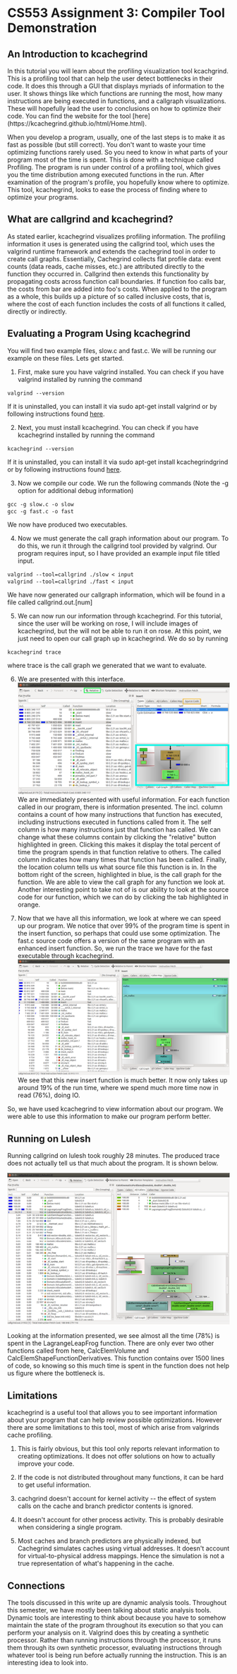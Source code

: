 <h1> CS553 Assignment 3: Compiler Tool Demonstration </h1>

<h2> An Introduction to kcachegrind </h2>
In this tutorial you will learn about the profiling visualization tool kcachgrind. This is a profiling tool that can help the user detect bottlenecks in their code. It does this through a GUI that displays myriads of information to the user. It shows things like which functions are running the most, how many instructions are being executed in functions, and a callgraph visualizations. These will hopefully lead the user to conclusions on how to optimize their code. You can find the website for the tool [here](https://kcachegrind.github.io/html/Home.html).


When you develop a program, usually, one of the last steps is to make it as fast as possible (but still correct). You don't want to waste your time optimizing functions rarely used. So you need to know in what parts of your program most of the time is spent. This is done with a technique called Profiling. The program is run under control of a profiling tool, which gives you the time distribution among executed functions in the run. After examination of the program's profile, you hopefully know where to optimize. This tool, kcachegrind, looks to ease the process of finding where to optimize your programs.

<h2> What are callgrind and kcachegrind? </h2>
As stated earlier, kcachegrind visualizes profiling information. The profiling information it uses is generated using the callgrind tool, which uses the valgrind runtime framework and extends the cachegrind tool in order to create call graphs. Essentially, Cachegrind collects flat profile data: event counts (data reads, cache misses, etc.) are attributed directly to the function they occurred in. Callgrind then extends this functionality by propagating costs across function call boundaries. If function foo calls bar, the costs from bar are added into foo's costs. When applied to the program as a whole, this builds up a picture of so called inclusive costs, that is, where the cost of each function includes the costs of all functions it called, directly or indirectly.

<h2> Evaluating a Program Using kcachegrind</h2>
You will find two example files, slow.c and fast.c. We will be running our example on these files. Lets get started.


1. First, make sure you have valgrind installed. You can check if you have valgrind installed by running the command 
```
valgrind --version
```
 If it is uninstalled, you can install it via sudo apt-get install valgrind or by following instructions found [here](http://valgrind.org/downloads/current.html#current).


2. Next, you must install kcachegrind. You can check if you have kcachegrind installed by running the command 
```
kcachegrind --version
```
 If it is uninstalled, you can install it via sudo apt-get install kcachegrindgrind or by following instructions found [here](https://kcachegrind.github.io/html/Download.html).


3. Now we compile our code. We run the following commands (Note the -g option for additional debug information)
```
gcc -g slow.c -o slow
gcc -g fast.c -o fast
``` 
 We now have produced two executables.
 
 
 4. Now we must generate the call graph information about our program. To do this, we run it through the callgrind tool provided by valgrind. Our program requires input, so I have provided an example input file titled input.
 ```
 valgrind --tool=callgrind ./slow < input
 valgrind --tool=callgrind ./fast < input
 ```
  We have now generated our callgraph information, which will be found in a file called callgrind.out.[num]
 
 5. We can now run our information through kcachegrind. For this tutorial, since the user will be working on rose, I will include images of kcachegrind, but the will not be able to run it on rose. At this point, we just need to open our call graph up in kcachegrind. We do so by running
 ```
 kcachegrind trace
 ```
  where trace is the call graph we generated that we want to evaluate.
  
  
  6. We are presented with this interface.
  ![](slow.png)
   We are immediately presented with useful information. For each function called in our program, there is information presented. The incl. column contains a count of how many instructions that function has executed, including instructions executed in functions called from it. The self column is how many instructions just that function has called. We can change what these columns contain by clicking the "relative" button highlighted in green. Clicking this makes it display the total percent of time the program spends in that function relative to others. The called column indicates how many times that function has been called. Finally, the location column tells us what source file this function is in. In the bottom right of the screen, highlighted in blue, is the call graph for the function. We are able to view the call graph for any function we look at. Another interesting point to take not of is our ability to look at the source code for our function, which we can do by clicking the tab highlighted in orange.
   
   7. Now that we have all this information, we look at where we can speed up our program. We notice that over 99% of the program time is spent in the insert function, so perhaps that could use some optimization. The fast.c source code offers a version of the same program with an enhanced insert function. So, we run the trace we have for the fast executable through kcachegrind.
  ![](fast_insert.png)
  We see that this new insert function is much better. It now only takes up around 19% of the run time, where we spend much more time now in read (76%), doing IO.
  
  So, we have used kcachegrind to view information about our program. We were able to use this information to make our program perform better.

<h2> Running on Lulesh </h2>
Running callgrind on lulesh took roughly 28 minutes. The produced trace does not actually tell us that much about the program. It is shown below.

![](lulesh.png)

Looking at the information presented, we see almost all the time (78%) is spent in the LagrangeLeapFrog function. There are only ever two other functions called from here, CalcElemVolume and CalcElemShapeFunctionDerivatives. This function contains over 1500 lines of code, so knowing so this much time is spent in the function does not help us figure where the bottleneck is.


<h2> Limitations </h2>
kcachegrind is a useful tool that allows you to see important information about your program that can help review possible optimizations. However there are some limitations to this tool, most of which arise from valgrinds cache profiling. 

1. This is fairly obvious, but this tool only reports relevant information to creating optimizations. It does not offer solutions on how to actually improve your code.

2. If the code is not distributed throughout many functions, it can be hard to get useful information.


3. cachgrind doesn't account for kernel activity -- the effect of system calls on the cache and branch predictor contents is ignored.


4. It doesn't account for other process activity. This is probably desirable when considering a single program.


5. Most caches and branch predictors are physically indexed, but Cachegrind simulates caches using virtual addresses. It doesn't account for virtual-to-physical address mappings. Hence the simulation is not a true representation of what's happening in the cache. 

<h2> Connections </h2>
The tools discussed in this write up are dynamic analysis tools. Throughout this semester, we have mostly been talking about static analysis tools. Dynamic tools are interesting to think about because you have to somehow maintain the state of the program throughout its execution so that you can perform your analysis on it. Valgrind does this by creating a synthetic processor. Rather than running instructions through the processor, it runs them through its own synthetic processor, evaluating instructions through whatever tool is being run before actually running the instruction. This is an interesting idea to look into.
